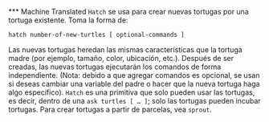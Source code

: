 ﻿*** Machine Translated
`Hatch` se usa para crear nuevas tortugas por una tortuga existente. Toma la forma de:

`hatch number-of-new-turtles [ optional-commands ]`

Las nuevas tortugas heredan las mismas características que la tortuga madre (por ejemplo, tamaño, color, ubicación, etc.). Después de ser creadas, las nuevas tortugas ejecutarán los comandos de forma independiente. (Nota: debido a que agregar comandos es opcional, se usan si deseas cambiar una variable del padre o hacer que la nueva tortuga haga algo específico). `Hatch` es una primitiva que solo pueden usar las tortugas, es decir, dentro de una `ask turtles [ … ]`; solo las tortugas pueden incubar tortugas. Para crear tortugas a partir de parcelas, vea `sprout`.